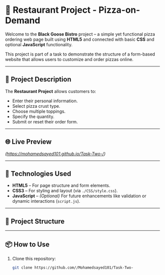 # 🍕 Restaurant Project - Pizza-on-Demand

Welcome to the **Black Goose Bistro** project – a simple yet functional pizza ordering web page built using **HTML5** and connected with basic **CSS** and optional **JavaScript** functionality.

This project is part of a task to demonstrate the structure of a form-based website that allows users to customize and order pizzas online.

---

## 📄 Project Description

The **Restaurant Project** allows customers to:

- Enter their personal information.
- Select pizza crust type.
- Choose multiple toppings.
- Specify the quantity.
- Submit or reset their order form.

---

## 🌐 Live Preview

*(https://mohamedsayed101.github.io/Task-Two-/)*

---

## 🧰 Technologies Used

- **HTML5** – For page structure and form elements.
- **CSS3** – For styling and layout (via `./CSS/style.css`).
- **JavaScript** – *(Optional)* For future enhancements like validation or dynamic interactions (`script.js`).

---

## 📁 Project Structure


---

## 📦 How to Use

1. Clone this repository:
   ```bash
   git clone https://github.com//Mohamedsayed101/Task-Two-
